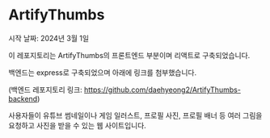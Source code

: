 # ArtifyThumbs

시작 날짜: 2024년 3월 1일

이 레포지토리는 ArtifyThumbs의 프론트엔드 부분이며 리액트로 구축되었습니다.

백엔드는 express로 구축되었으며 아래에 링크를 첨부했습니다.

(백엔드 레포지토리 링크: https://github.com/daehyeong2/ArtifyThumbs-backend)

사용자들이 유튜브 썸네일이나 게임 일러스트, 프로필 사진, 프로필 배너 등 여러 그림을
요청하고 사진을 받을 수 있는 웹 사이트입니다.
